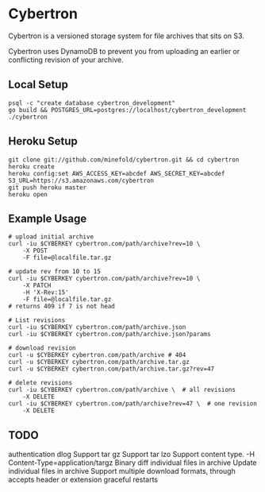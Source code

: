# Cybertron

Cybertron is a versioned storage system for file archives that sits on S3.

Cybertron uses DynamoDB to prevent you from uploading an earlier or conflicting revision of your archive.

## Local Setup

    psql -c "create database cybertron_development"
    go build && POSTGRES_URL=postgres://localhost/cybertron_development ./cybertron

## Heroku Setup

    git clone git://github.com/minefold/cybertron.git && cd cybertron
    heroku create
    heroku config:set AWS_ACCESS_KEY=abcdef AWS_SECRET_KEY=abcdef S3_URL=https://s3.amazonaws.com/cybertron
    git push heroku master
    heroku open


## Example Usage

    # upload initial archive
    curl -iu $CYBERKEY cybertron.com/path/archive?rev=10 \
        -X POST
        -F file=@localfile.tar.gz

    # update rev from 10 to 15
    curl -iu $CYBERKEY cybertron.com/path/archive?rev=10 \
        -X PATCH
        -H 'X-Rev:15'
        -F file=@localfile.tar.gz
    # returns 409 if 7 is not head

    # List revisions
    curl -iu $CYBERKEY cybertron.com/path/archive.json
    curl -iu $CYBERKEY cybertron.com/path/archive.json?params

    # download revision
    curl -u $CYBERKEY cybertron.com/path/archive # 404
    curl -u $CYBERKEY cybertron.com/path/archive.tar.gz
    curl -u $CYBERKEY cybertron.com/path/archive.tar.gz?rev=47

    # delete revisions
    curl -iu $CYBERKEY cybertron.com/path/archive \  # all revisions
        -X DELETE
    curl -iu $CYBERKEY cybertron.com/path/archive?rev=47 \  # one revision
        -X DELETE

## TODO

authentication
dlog
Support tar gz
Support tar lzo
Support content type. -H Content-Type=application/targz
Binary diff individual files in archive
Update individual files in archive
Support multiple download formats, through accepts header or extension
graceful restarts
